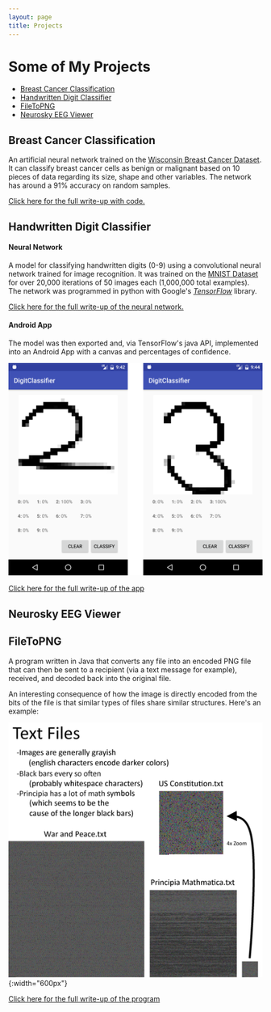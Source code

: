 ```yaml
---
layout: page
title: Projects
---
```

# Some of My Projects
* [Breast Cancer Classification](#breast-cancer-classification)
* [Handwritten Digit Classifier](#handwritten-digit-classifier)
* [FileToPNG](#filetopng)
* [Neurosky EEG Viewer](#neurosky-eeg-viewer)

## Breast Cancer Classification
An artificial neural network trained on the [Wisconsin Breast Cancer Dataset](https://archive.ics.uci.edu/ml/datasets/breast+cancer+wisconsin+(original)). It can classify breast cancer cells as benign or malignant based on 10 pieces of data regarding its size, shape and other variables. The network has around a 91% accuracy on random samples.

[Click here for the full write-up with code.](/2017/06/15/breast-cancer-classification)

## Handwritten Digit Classifier
#### Neural Network
A model for classifying handwritten digits (0-9) using a convolutional neural network trained for image recognition. It was trained on the [MNIST Dataset](http://yann.lecun.com/exdb/mnist/) for over 20,000 iterations of 50 images each (1,000,000 total examples). The network was programmed in python with Google's [*TensorFlow*](https://www.tensorflow.org/) library.

[Click here for the full write-up of the neural network.](/2016/12/28/digit-classifier-network)

#### Android App
The model was then exported and, via TensorFlow's java API, implemented into an Android App with a canvas and percentages of confidence.

![Two & Six Example](/assets/test_digit-classifier.png)

[Click here for the full write-up of the app](/2016/04/15/digit-classifier-app)

## Neurosky EEG Viewer

## FileToPNG
A program written in Java that converts any file into an encoded PNG file that can then be sent to a recipient (via a text message for example), received, and decoded back into the original file.

An interesting consequence of how the image is directly encoded from the bits of the file is that similar types of files share similar structures. Here's an example:

![Text in FileToPNG](/assets/text_filetopng.png){:width="600px"}

<!-- ##### What a random file looks like for comparison:
![Random Noise](/assets/random_filetopng.png){:width="500px"} -->

[Click here for the full write-up of the program](/2016/09/12/filetopng)